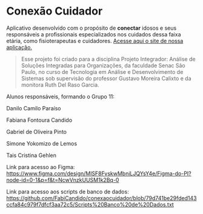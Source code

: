 # Conexão Cuidador
Aplicativo desenvolvido com o propósito de **conectar** idosos e seus responsáveis a profissionais especializados nos cuidados dessa faixa etária, como fisioterapeutas e cuidadores.
[Acesse aqui o site de nossa aplicação.](https://fabicandido.github.io/conexaocuidador)
>Esse projeto foi criado para a disciplina Projeto Integrador: Análise de Soluções Integradas para Organizações, da faculdade Senac São Paulo, no curso de Tecnologia em Análise e Desenvolvimento de Sistemas sob supervisão do professor Gustavo Moreira Calixto e da monitora Ruth Del Raso Garcia.

Alunos responsáveis, formando o Grupo 11:

Danilo Camilo Paraíso

Fabiana Fontoura Candido

Gabriel de Oliveira Pinto

Simone Yokomizo de Lemos

Tais Cristina Gehlen


Link para acesso ao Figma: https://www.figma.com/design/MlSF8FvskwMbniLJQYsY4e/Figma-do-PI?node-id=0-1&p=f&t=NcwVnzkUUSM1k2Bq-0

Link para acesso aos scripts de banco de dados: https://github.com/FabiCandido/conexaocuidador/blob/79d741be29fded143ccfa84c979f7dfcf3aa72c5/Scripts%20Banco%20de%20Dados.txt

